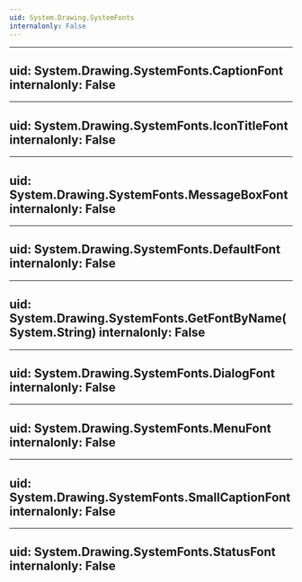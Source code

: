 ```yaml
---
uid: System.Drawing.SystemFonts
internalonly: False
---
```


---
uid: System.Drawing.SystemFonts.CaptionFont
internalonly: False
---

---
uid: System.Drawing.SystemFonts.IconTitleFont
internalonly: False
---

---
uid: System.Drawing.SystemFonts.MessageBoxFont
internalonly: False
---

---
uid: System.Drawing.SystemFonts.DefaultFont
internalonly: False
---

---
uid: System.Drawing.SystemFonts.GetFontByName(System.String)
internalonly: False
---

---
uid: System.Drawing.SystemFonts.DialogFont
internalonly: False
---

---
uid: System.Drawing.SystemFonts.MenuFont
internalonly: False
---

---
uid: System.Drawing.SystemFonts.SmallCaptionFont
internalonly: False
---

---
uid: System.Drawing.SystemFonts.StatusFont
internalonly: False
---
